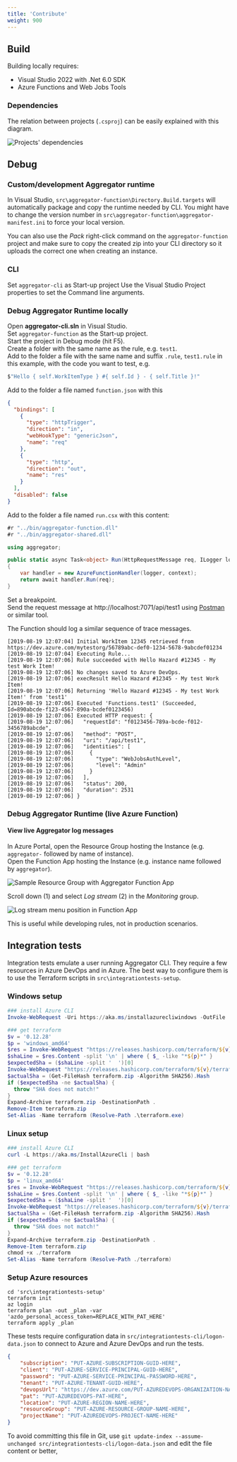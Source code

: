 ```yaml
---
title: 'Contribute'
weight: 900
---
```


## Build

Building locally requires:

- Visual Studio 2022 with .Net 6.0 SDK
- Azure Functions and Web Jobs Tools

### Dependencies

The relation between projects (`.csproj`) can be easily explained with this diagram.

![Projects' dependencies](build-dependencies.drawio.png)

## Debug

### Custom/development Aggregator runtime

In Visual Studio, `src\aggregator-function\Directory.Build.targets` will automatically package and copy the runtime needed by CLI.
You might have to change the version number in `src\aggregator-function\aggregator-manifest.ini` to force your local version.

You can also use the *Pack* right-click command on the `aggregator-function` project and make sure to copy the created zip into your CLI directory so it uploads the correct one when creating an instance.


### CLI

Set `aggregator-cli` as Start-up project
Use the Visual Studio Project properties to set the Command line arguments.


### Debug Aggregator Runtime locally

Open **aggregator-cli.sln** in Visual Studio.  
Set `aggregator-function` as the Start-up project.  
Start the project in Debug mode (hit F5).  
Create a folder with the same name as the rule, e.g. `test1`.  
Add to the folder a file with the same name and suffix `.rule`, `test1.rule` in this example, with the code you want to test, e.g.

```csharp
$"Hello { self.WorkItemType } #{ self.Id } - { self.Title }!"
```

Add to the folder a file named `function.json` with this
```json
{
  "bindings": [
    {
      "type": "httpTrigger",
      "direction": "in",
      "webHookType": "genericJson",
      "name": "req"
    },
    {
      "type": "http",
      "direction": "out",
      "name": "res"
    }
  ],
  "disabled": false
}
```

Add to the folder a file named `run.csx` with this content:
```csharp
#r "../bin/aggregator-function.dll"
#r "../bin/aggregator-shared.dll"

using aggregator;

public static async Task<object> Run(HttpRequestMessage req, ILogger logger, ExecutionContext context)
{
    var handler = new AzureFunctionHandler(logger, context);
    return await handler.Run(req);
}
```

Set a breakpoint.  
Send the request message at http://localhost:7071/api/test1 using [Postman](https://www.getpostman.com) or similar tool.

The Function should log a similar sequence of trace messages.

```log
[2019-08-19 12:07:04] Initial WorkItem 12345 retrieved from https://dev.azure.com/mytestorg/56789abc-def0-1234-5678-9abcdef01234
[2019-08-19 12:07:04] Executing Rule...
[2019-08-19 12:07:06] Rule succeeded with Hello Hazard #12345 - My test Work Item!
[2019-08-19 12:07:06] No changes saved to Azure DevOps.
[2019-08-19 12:07:06] execResult Hello Hazard #12345 - My test Work Item!
[2019-08-19 12:07:06] Returning 'Hello Hazard #12345 - My test Work Item!' from 'test1'
[2019-08-19 12:07:06] Executed 'Functions.test1' (Succeeded, Id=890abcde-f123-4567-890a-bcdef0123456)
[2019-08-19 12:07:06] Executed HTTP request: {
[2019-08-19 12:07:06]   "requestId": "f0123456-789a-bcde-f012-3456789abcde",
[2019-08-19 12:07:06]   "method": "POST",
[2019-08-19 12:07:06]   "uri": "/api/test1",
[2019-08-19 12:07:06]   "identities": [
[2019-08-19 12:07:06]     {
[2019-08-19 12:07:06]       "type": "WebJobsAuthLevel",
[2019-08-19 12:07:06]       "level": "Admin"
[2019-08-19 12:07:06]     }
[2019-08-19 12:07:06]   ],
[2019-08-19 12:07:06]   "status": 200,
[2019-08-19 12:07:06]   "duration": 2531
[2019-08-19 12:07:06] }
```

### Debug Aggregator Runtime (live Azure Function)

#### View live Aggregator log messages

In Azure Portal, open the Resource Group hosting the Instance (e.g. `aggregator-` followed by name of instance).  
Open the Function App hosting the Instance (e.g. instance name followed by `aggregator`).

![Sample Resource Group with Aggregator Function App](sample-aggregator-resource-group.png)

Scroll down (1) and select _Log stream_ (2) in the _Monitoring_ group.

![Log stream menu position in Function App](sample-aggregator-function-app-log-streaming-menu.png)

This is useful while developing rules, not in production scenarios.


## Integration tests

Integration tests emulate a user running Aggregator CLI.
They require a few resources in Azure DevOps and in Azure. The best way to configure them is to use the Terraform scripts in `src\integrationtests-setup`.

### Windows setup

```Powershell
### install Azure CLI
Invoke-WebRequest -Uri https://aka.ms/installazurecliwindows -OutFile .\AzureCLI.msi; Start-Process msiexec.exe -Wait -ArgumentList '/I AzureCLI.msi /quiet'; rm .\AzureCLI.msi

### get terraform
$v = '0.12.28'
$p = 'windows_amd64'
$res = Invoke-WebRequest "https://releases.hashicorp.com/terraform/${v}/terraform_${v}_SHA256SUMS"
$shaLine = $res.Content -split '\n' | where { $_ -like "*${p}*" }
$expectedSha = ($shaLine -split '  ')[0]
Invoke-WebRequest "https://releases.hashicorp.com/terraform/${v}/terraform_${v}_${p}.zip" -o terraform.zip
$actualSha = (Get-FileHash terraform.zip -Algorithm SHA256).Hash
if ($expectedSha -ne $actualSha) {
  throw "SHA does not match!"
}
Expand-Archive terraform.zip -DestinationPath .
Remove-Item terraform.zip
Set-Alias -Name terraform (Resolve-Path .\terraform.exe)
```

### Linux setup

```Powershell
### install Azure CLI
curl -L https://aka.ms/InstallAzureCli | bash

### get terraform
$v = '0.12.28'
$p = 'linux_amd64'
$res = Invoke-WebRequest "https://releases.hashicorp.com/terraform/${v}/terraform_${v}_SHA256SUMS"
$shaLine = $res.Content -split '\n' | where { $_ -like "*${p}*" }
$expectedSha = ($shaLine -split '  ')[0]
Invoke-WebRequest "https://releases.hashicorp.com/terraform/${v}/terraform_${v}_${p}.zip" -o terraform.zip
$actualSha = (Get-FileHash terraform.zip -Algorithm SHA256).Hash
if ($expectedSha -ne $actualSha) {
  throw "SHA does not match!"
}
Expand-Archive terraform.zip -DestinationPath .
Remove-Item terraform.zip
chmod +x ./terraform
Set-Alias -Name terraform (Resolve-Path ./terraform)
```

### Setup Azure resources

```shell
cd 'src\integrationtests-setup'
terraform init
az login
terraform plan -out _plan -var 'azdo_personal_access_token=REPLACE_WITH_PAT_HERE'
terraform apply _plan
```

These tests require configuration data in `src/integrationtests-cli/logon-data.json` to connect to Azure and Azure DevOps and run the tests.
```json
{
	"subscription": "PUT-AZURE-SUBSCRIPTION-GUID-HERE",
	"client": "PUT-AZURE-SERVICE-PRINCIPAL-GUID-HERE",
	"password": "PUT-AZURE-SERVICE-PRINCIPAL-PASSWORD-HERE",
	"tenant": "PUT-AZURE-TENANT-GUID-HERE",
	"devopsUrl": "https://dev.azure.com/PUT-AZUREDEVOPS-ORGANIZATION-NAME-HERE",
	"pat": "PUT-AZUREDEVOPS-PAT-HERE",
	"location": "PUT-AZURE-REGION-NAME-HERE",
	"resourceGroup": "PUT-AZURE-RESOURCE-GROUP-NAME-HERE",
	"projectName": "PUT-AZUREDEVOPS-PROJECT-NAME-HERE"
}
```

To avoid committing this file in Git, use `git update-index --assume-unchanged src/integrationtests-cli/logon-data.json` and edit the file content or better,
